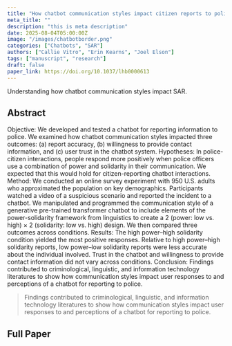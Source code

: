```yaml
---
title: "How chatbot communication styles impact citizen reports to police: Testing procedural justice and overaccommodation approaches in a survey experiment"
meta_title: ""
description: "this is meta description"
date: 2025-08-04T05:00:00Z
image: "/images/chatbotborder.png"
categories: ["Chatbots", "SAR"]
authors: ["Callie Vitro", "Erin Kearns", "Joel Elson"]
tags: ["manuscript", "research"]
draft: false
paper_link: https://doi.org/10.1037/lhb0000613
---
```


Understanding how chatbot communication styles impact SAR.

<!--more-->

## Abstract

Objective: We developed and tested a chatbot for reporting information to police. We examined how chatbot communication styles impacted three outcomes: (a) report accuracy, (b) willingness to provide contact information, and (c) user trust in the chatbot system. Hypotheses: In police-citizen interactions, people respond more positively when police officers use a combination of power and solidarity in their communication. We expected that this would hold for citizen-reporting chatbot interactions. Method: We conducted an online survey experiment with 950 U.S. adults who approximated the population on key demographics. Participants watched a video of a suspicious scenario and reported the incident to a chatbot. We manipulated and programmed the communication style of a generative pre-trained transformer chatbot to include elements of the power-solidarity framework from linguistics to create a 2 (power: low vs. high) × 2 (solidarity: low vs. high) design. We then compared three outcomes across conditions. Results: The high power–high solidarity condition yielded the most positive responses. Relative to high power–high solidarity reports, low power–low solidarity reports were less accurate about the individual involved. Trust in the chatbot and willingness to provide contact information did not vary across conditions. Conclusion: Findings contributed to criminological, linguistic, and information technology literatures to show how communication styles impact user responses to and perceptions of a chatbot for reporting to police.

> Findings contributed to criminological, linguistic, and information technology literatures to show how communication styles impact user responses to and perceptions of a chatbot for reporting to police.

## Full Paper